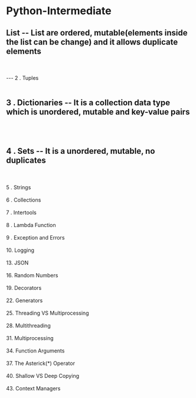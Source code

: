 # **Python-Intermediate**
 
##  List  -- List are ordered, mutable(elements inside the list can be change) and it allows duplicate elements
</br>
</br>
---
2 . Tuples 
</br>
</br>

## 3 . Dictionaries -- It is a collection data type which is unordered, mutable and key-value pairs
</br>
</br>

## 4 . Sets -- It is a unordered, mutable, no duplicates
</br>
</br>
5 . Strings
</br>
</br>
6 . Collections
</br>
</br>
7 . Intertools
</br>
</br>
8 . Lambda Function
</br>
</br>
9 . Exception and Errors
</br>
</br>
10. Logging
</br>
</br>
13. JSON
</br>
</br>
16. Random Numbers
</br>
</br>
19. Decorators
</br>
</br>
22. Generators
</br>
</br>
25. Threading VS Multiprocessing
</br>
</br>
28. Multithreading
</br>
</br>
31. Multiprocessing
</br>
</br>
34. Function Arguments
</br>
</br>
37. The Asterick(*) Operator
</br>
</br>
40. Shallow VS Deep Copying
</br>
</br>
43. Context Managers
